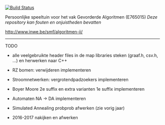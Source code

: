 [![Build Status](https://travis-ci.org/MartenBE/gevorderde-algoritmen.svg?branch=master)](https://travis-ci.org/MartenBE/gevorderde-algoritmen)


Persoonlijke speeltuin voor het vak Gevorderde Algoritmen (E765015)
*Deze repository kan fouten en onjuistheden bevatten*

http://www.inwe.be/smf/algoritmen-ii/

---

TODO
- alle veelgebruikte header files in de map libraries steken (graaf.h, csv.h, ...) en herwerken naar C++

- RZ bomen: verwijderen implementeren
- Stroomnetwerken: vergrotendpadzoekers implementeren
- Boyer Moore 2e suffix en extra varianten 1e suffix implementeren
- Automaten NA -> DA implementeren
- Simulated Annealing probprob afwerken (zie vorig jaar)
- 2016-2017 nakijken en afwerken
